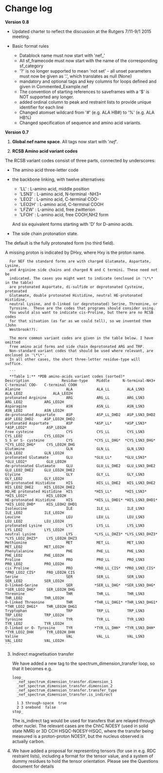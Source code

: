 Change log
==========

**Version 0.8**

* Updated charter to reflect the discussion at the Rutgers 7/11-9/1 2015 meeting.

* Basic format rules
	* Datablock name must now start with 'nef_'
	* All sf_framecode must now start with the name of the corresponding
		sf_category
	* '?' is no longer supported to mean 'not set' - all unset parameters must
		now be given as '.', which translates as null (None)
	* mandatory and optional tags and key columns for loops defined and given in
		Commented_Example.nef
	* The convention of starting references to saveframes with a '$' is NOT
		supported any longer.
	* added ordinal column to peak and restraint lists to provide unique
		identifier for each line
	* Changed atomset wildcard from '#' (e.g. ALA HB#) to '%' (e.g. ALA HB%)
	* Changed specification of sequence and amino acid variants.

**Version 0.7**

1. **Global nef name space**. All tags now start with '_nef_'.

2. **RCSB Amino acid variant codes**

  The RCSB variant codes consist of three parts, connected by underscores:

  - The amino acid three-letter code

  - the backbone linking, with twelve alternatives:
    * 'LL' : L-amino acid, middle position
    * 'LSN3' : L-amino acid, N-terminal -NH3+
    * 'LEO2' : L-amino acid, C-terminal COO-
    * 'LEO2H' : L-amino acid, C-terminal  COOH
    * 'LFZW' : L-amino acid, free zwitterion
    * 'LFOH' : L-amino acid, free COOH,NH2 form

    And six equivalent forms starting with 'D' for D-amino acids.

  - The side chain protonation state.

   The default is the fully protonated form (no third field).

   A missing proton is indicated by DHxy, where Hxy is the proton name.

      For NEF the standard forms are with charged Glutamate, Aspartate, Lysine,
      and Arginine side chains and charged N and C termini. These need not be
      indicated. The cases you might want to indicate (enclosed in '\*\* in the table)
      are protonated Aspartate, di-sulfide or deprotonated Cysteine, protonated
      Glutamate, double protonated Histidine, neutral HE-protonated Histidine,
      neutral Lysine, and O-linked (or deprotonated) Serine, Threonine, or
      Tyrosine.  These are the codes that programs should consider using.
      You would also want to indicate cis-Proline, but there are no RCSB codes
      for that situation (as far as we could tell), so we invented them (John
      Westbrook!?).

      The more common variant codes are given in the table below. I have omitted
      free amino acid forms and side chain deprotonated ARG and TRP.
      Non-standard variant codes that should be used where relevant, are enclosed in '\*\*'.
      In all other cases, the short three-letter residue-type will suffice.

      ```
      **Table 1:** *PDB amino-acids variant codes (sorted)*
    Description               Residue-type    Middle      N-terminal-NH3+   C-terminal COO-   C-terminal COOH
    Alanine                     ALA           ALA_LL        ALA_LSN3          ALA_LEO2              ALA_LEO2H
    protonated Arginine         ARG           ARG_LL        ARG_LSN3          ARG_LEO2          ARG_LEO2H
    Asparagine                  ASN           ASN_LL        ASN_LSN3          ASN_LEO2          ASN_LEO2H
    de-protonated Aspartate     ASP           ASP_LL_DHD2   ASP_LSN3_DHD2     ASP_LEO2_DHD2     ASP_LEO2H_DHD2
    protonated Aspartate        ASP          *ASP_LL*      *ASP_LSN3*        *ASP_LEO2*         ASP_LEO2H
    Free cysteine               CYS           CYS_LL        CYS_LSN3          CYS_LEO2          CYS_LEO2H
    S_S or S- cysteine          CYS          *CYS_LL_DHG*  *CYS_LSN3_DHG*    *CYS_LEO2_DHG*     CYS_LEO2H_DHG
    Glutamine                   GLN           GLN_LL        GLN_LSN3          GLN_LEO2          GLN_LEO2H
    protonated Glutamate        GLU          *GLU_LL*      *GLU_LSN3*        *GLU_LEO2*         GLU_LEO2H
    de-protonated Glutamate     GLU           GLU_LL_DHE2   GLU_LSN3_DHE2     GLU_LEO2_DHE2     GLU_LEO2H_DHE2
    Glycine                     GLY           GLY_LL        GLY_LSN3          GLY_LEO2          GLY_LEO2H
    HD-protonated Histidine     HIS           HIS_LL_DHE2   HIS_LSN3_DHE2     HIS_LEO2_DHE2     HIS_LEO2H_DHE2
    HD,HE protonated Histidine  HIS          *HIS_LL*      *HIS_LSN3*        *HIS_LEO2*         HIS_LEO2H
    HE-protonated Histidine     HIS          *HIS_LL_DHD1* *HIS_LSN3_DHD1*   *HIS_LEO2_DHD*     HIS_LEOH2_DHD1
    Isoleucine                  ILE           ILE_LL        ILE_LSN3          ILE_LEO2          ILE_LEO2H
    Leucine                     LEU           LEU_LL        LEU_LSN3          LEU_LEO2          LEU_LEO2H
    protonated Lysine           LYS           LYS_LL        LYS_LSN3          LYS_LEO2          LYS_LEO2H
    neutral Lysine              LYS          *LYS_LL_DHZ3* *LYS_LSN3_DHZ3*   *LYS_LEO2_DHZ3*    LYS_LEO2H_DHZ3
    Methionine                  MET           MET_LL        MET_LSN3          MET_LEO2          MET_LEO2H
    Phenylalanine               PHE           PHE_LL        PHE_LSN3          PHE_LEO2          PHE_LEO2H
    Proline                     PRO           PRO_LL        PRO_LSN3          PRO_LEO2          PRO_LEO2H
    cis Proline                 PRO          *PRO_LL_CIS*  *PRO_LSN3_CIS*    *PRO_LEO2_CIS*     PRO_LEO2H_CIS
    Serine                      SER           SER_LL        SER_LSN3          SER_LEO2          SER_LEO2H
    O-linked-Serine             SER          *SER_LL_DHG*  *SER_LSN3_DHG*    *SER_LEO2_DHG*     SER_LEO2H_DHG
    Threonine                   THR           THR_LL        THR_LSN3          THR_LEO2          THR_LEO2H
    O-linked Threonine          THR          *THR_LL_DHG1* *THR_LSN3_DHG1*   *THR_LEO2_DHG1*    THR_LEO2H_DHG1
    Tryptophan                  TRP           TRP_LL        TRP_LSN3          TRP_LEO2          TRP_LEO2H
    Tyrosine                    TYR           TYR_LL        TYR_LSN3          TYR_LEO2          TYR_LEO2H
    O-linked or O- Tyrosine     TYR          *TYR_LL_DHH*  *TYR_LSN3_DHH*    *TYR_LEO2_DHH      TYR_LEO2H_DHH
    Valine                      VAL           VAL_LL        VAL_LSN3          VAL_LEO2          VAL_LEO2H
    ```

3. Indirect magnetisation transfer

      We have added a new tag to the spectrum_dimension_transfer loop, so that it becomes e.g.

      ```
      loop_
        _nef_spectrum_dimension_transfer.dimension_1
        _nef_spectrum_dimension_transfer.dimension_2
        _nef_spectrum_dimension_transfer.transfer_type
        _nef_spectrum_dimension_transfer.is_indirect

        1 3 through-space  true
        2 3 onebond  false
      stop_
      ```

    The is_indirect tag would be used for transfers that are relayed through other nuclei. The relevant cases are
    the ChhC NOESY (used in solid state NMR) or 3D CCH HSQC-NOESY-HSQC, where the transfer being measured is a
    proton-proton NOESY, but the nucleus observed is actually carbon.

4. We have added a proposal for representing tensors (for use in e.g. RDC restraint lists), including a format for the tensor value, and a system of dummy residues to hold the tensor orientation. Please see the Questions document for details
